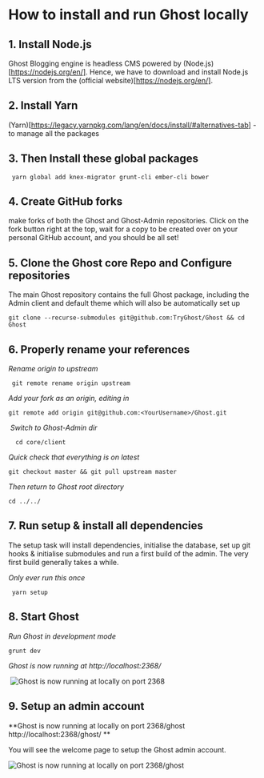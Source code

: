 #  **How to install and run Ghost locally**

## 1. **Install Node.js**

 Ghost Blogging engine is headless CMS powered by (Node.js)[https://nodejs.org/en/]. Hence, we have to download and install Node.js LTS version from the (official website)[https://nodejs.org/en/].

## 2. Install Yarn

 (Yarn)[https://legacy.yarnpkg.com/lang/en/docs/install/#alternatives-tab] - to manage all the packages

## 3. Then Install these global packages

```
 yarn global add knex-migrator grunt-cli ember-cli bower
```

## 4.  Create GitHub forks

 make forks of both the Ghost and Ghost-Admin repositories. Click on the fork button right at the top, wait for a copy to be created over on your personal GitHub account, and you should be all set!

## 5. **Clone the Ghost core Repo and Configure repositories**

   The main Ghost repository contains the full Ghost package, including the Admin client and default theme which will also be automatically set up

```
git clone --recurse-submodules git@github.com:TryGhost/Ghost && cd Ghost
```

## 6.  **Properly rename your references**

  *Rename origin to upstream*

```
 git remote rename origin upstream
```

 *Add your fork as an origin, editing in <YourUsername>*

```
git remote add origin git@github.com:<YourUsername>/Ghost.git

```

​	*Switch to Ghost-Admin dir*

```
  cd core/client
```

*Quick check that everything is on latest*

```
git checkout master && git pull upstream master
```

*Then return to Ghost root directory*

```
cd ../../
```

## 7.  **Run setup & install all dependencies**

The setup task will install dependencies, initialise the database, set up git hooks & initialise submodules and run a first build of the admin. The very first build generally takes a while.

*Only ever run this once*

```
 yarn setup
```

## 8. Start Ghost 

*Run Ghost in development mode*

```
grunt dev
```

 *Ghost is now running at http://localhost:2368/*

​          ![Ghost is now running at locally on port 2368](https://res.cloudinary.com/nextwebb-devs/image/upload/v1579910273/Screenshot_from_2020-01-25_00-57-19.png)

## 9. **Setup an admin account**

   **Ghost is now running at locally on port 2368/ghost http://localhost:2368/ghost/ **

 You will see the welcome page to setup the Ghost admin account.

![Ghost is now running at locally on port 2368/ghost](https://res.cloudinary.com/nextwebb-devs/image/upload/v1579910322/Screenshot_from_2020-01-25_00-56-39.png)